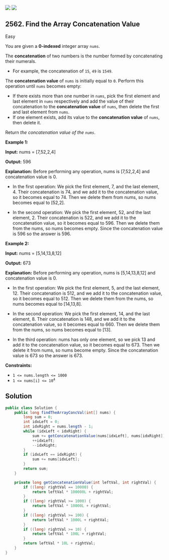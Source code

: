 [![](https://img.shields.io/github/stars/javadev/LeetCode-in-Java?label=Stars&style=flat-square)](https://github.com/javadev/LeetCode-in-Java)
[![](https://img.shields.io/github/forks/javadev/LeetCode-in-Java?label=Fork%20me%20on%20GitHub%20&style=flat-square)](https://github.com/javadev/LeetCode-in-Java/fork)

## 2562\. Find the Array Concatenation Value

Easy

You are given a **0-indexed** integer array `nums`.

The **concatenation** of two numbers is the number formed by concatenating their numerals.

*   For example, the concatenation of `15`, `49` is `1549`.

The **concatenation value** of `nums` is initially equal to `0`. Perform this operation until `nums` becomes empty:

*   If there exists more than one number in `nums`, pick the first element and last element in `nums` respectively and add the value of their concatenation to the **concatenation value** of `nums`, then delete the first and last element from `nums`.
*   If one element exists, add its value to the **concatenation value** of `nums`, then delete it.

Return _the concatenation value of the `nums`_.

**Example 1:**

**Input:** nums = [7,52,2,4]

**Output:** 596

**Explanation:** Before performing any operation, nums is [7,52,2,4] and concatenation value is 0. 

- In the first operation: We pick the first element, 7, and the last element, 4. Their concatenation is 74, and we add it to the concatenation value, so it becomes equal to 74. Then we delete them from nums, so nums becomes equal to [52,2]. 

- In the second operation: We pick the first element, 52, and the last element, 2. Their concatenation is 522, and we add it to the concatenation value, so it becomes equal to 596. Then we delete them from the nums, so nums becomes empty. Since the concatenation value is 596 so the answer is 596.

**Example 2:**

**Input:** nums = [5,14,13,8,12]

**Output:** 673

**Explanation:** Before performing any operation, nums is [5,14,13,8,12] and concatenation value is 0. 

- In the first operation: We pick the first element, 5, and the last element, 12. Their concatenation is 512, and we add it to the concatenation value, so it becomes equal to 512. Then we delete them from the nums, so nums becomes equal to [14,13,8]. 

- In the second operation: We pick the first element, 14, and the last element, 8. Their concatenation is 148, and we add it to the concatenation value, so it becomes equal to 660. Then we delete them from the nums, so nums becomes equal to [13]. 

- In the third operation: nums has only one element, so we pick 13 and add it to the concatenation value, so it becomes equal to 673. Then we delete it from nums, so nums become empty. Since the concatenation value is 673 so the answer is 673.

**Constraints:**

*   `1 <= nums.length <= 1000`
*   <code>1 <= nums[i] <= 10<sup>4</sup></code>

## Solution

```java
public class Solution {
    public long findTheArrayConcVal(int[] nums) {
        long sum = 0;
        int idxLeft = 0;
        int idxRight = nums.length - 1;
        while (idxLeft < idxRight) {
            sum += getConcatenationValue(nums[idxLeft], nums[idxRight]);
            ++idxLeft;
            --idxRight;
        }
        if (idxLeft == idxRight) {
            sum += nums[idxLeft];
        }
        return sum;
    }

    private long getConcatenationValue(int leftVal, int rightVal) {
        if ((long) rightVal == 10000) {
            return leftVal * 100000L + rightVal;
        }
        if ((long) rightVal >= 1000) {
            return leftVal * 10000L + rightVal;
        }
        if ((long) rightVal >= 100) {
            return leftVal * 1000L + rightVal;
        }
        if ((long) rightVal >= 10) {
            return leftVal * 100L + rightVal;
        }
        return leftVal * 10L + rightVal;
    }
}
```